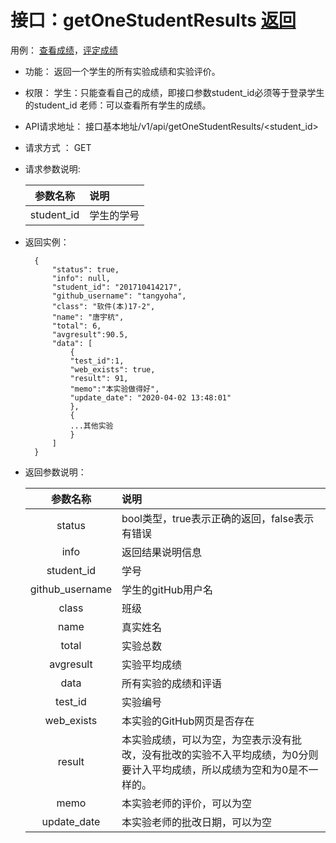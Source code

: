 ﻿<!-- markdownlint-disable MD033-->
<!-- 禁止MD033类型的警告 https://www.npmjs.com/package/markdownlint -->

# 接口：getOneStudentResults  [返回](../README.md)
用例： [查看成绩](../用例/查看成绩.md)，[评定成绩](../用例/评定成绩.md)

- 功能：
    返回一个学生的所有实验成绩和实验评价。
    
- 权限：
    学生：只能查看自己的成绩，即接口参数student_id必须等于登录学生的student_id
    老师：可以查看所有学生的成绩。
    
- API请求地址： 
    接口基本地址/v1/api/getOneStudentResults/<student_id>

- 请求方式 ：
    GET

- 请求参数说明:        

  |参数名称|说明|
  |:---------:|:--------------------------------------------------------|      
  |student_id|学生的学号|
    
- 返回实例：

        {         
            "status": true,
            "info": null,    
            "student_id": "201710414217", 
            "github_username": "tangyoha", 
            "class": "软件(本)17-2", 
            "name": "唐宇杭", 
            "total": 6,
            "avgresult":90.5,       
            "data": [
                {
                "test_id":1,
                "web_exists": true, 
                "result": 91, 
                "memo":"本实验做得好",
                "update_date": "2020-04-02 13:48:01"
                }, 
                {
                ...其他实验
                }
            ] 
        }
 
- 返回参数说明：    
 
  |参数名称|说明|
  |:---------:|:--------------------------------------------------------|      
  |status|bool类型，true表示正确的返回，false表示有错误|
  |info|返回结果说明信息|
  |student_id|学号|
  |github_username|学生的gitHub用户名|
  |class|班级|
  |name|真实姓名|   
  |total|实验总数|
  |avgresult|实验平均成绩|   
  |data|所有实验的成绩和评语|
  |test_id|实验编号|
  |web_exists|本实验的GitHub网页是否存在|
  |result|本实验成绩，可以为空，为空表示没有批改，没有批改的实验不入平均成绩，为0分则要计入平均成绩，所以成绩为空和为0是不一样的。|
  |memo|本实验老师的评价，可以为空|
  |update_date|本实验老师的批改日期，可以为空|


